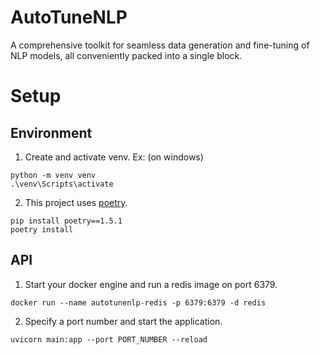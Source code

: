 # AutoTuneNLP
A comprehensive toolkit for seamless data generation and fine-tuning of NLP models, all conveniently packed into a single block.

# Setup

## Environment
1. Create and activate venv. Ex:
(on windows)
```
python -m venv venv
.\venv\Scripts\activate
```
2. This project uses [poetry](https://python-poetry.org/docs/basic-usage/).
```
pip install poetry==1.5.1
poetry install
```

## API
1. Start your docker engine and run a redis image on port 6379.
```
docker run --name autotunenlp-redis -p 6379:6379 -d redis
```
2. Specify a port number and start the application.
```
uvicorn main:app --port PORT_NUMBER --reload
```


